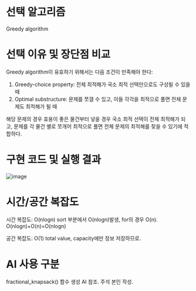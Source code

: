# 선택 알고리즘
Greedy algorithm

# 선택 이유 및 장단점 비교
Greedy algorithm이 유효하기 위해서는 다음 조건이 만족해야 한다:
1. Greedy-choice property:
   전체 최적해가 국소 최적 선택만으로도 구성될 수 있을 때
2. Optimal substructure:
   문제를 쪼갤 수 있고, 이들 각각을 최적으로 풀면 전체 문제도 최적해가 될 때

해당 문제의 경우 효용이 좋은 물건부터 넣을 경우 국소 최적 선택이 전체 최적해가 되고, 문제를 각 물건 별로 쪼개어
최적으로 풀면 전체 문제의 최적해를 찾을 수 있기에 적합하다.

# 구현 코드 및 실행 결과
![image](https://github.com/user-attachments/assets/9e1ac6a1-9075-4055-b5e9-fc12fd96165a)

# 시간/공간 복잡도
시간 복잡도: O(nlogn)
sort 부분에서 O(nlogn)발생, for의 경우 O(n). O(nlogn)+O(n)=O(nlogn) 

공간 복잡도: O(1)
total value, capacity에만 정보 저장하므로.

# AI 사용 구분
fractional_knapsack() 함수 생성 AI 참조.
주석 본인 작성.
